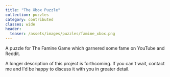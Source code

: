 ```yaml
---
title: "The Xbox Puzzle"
collection: puzzles
category: contributed
classes: wide
header: 
  teaser: /assets/images/puzzles/famine_xbox.png
---
```


A puzzle for The Famine Game which garnered some fame on YouTube and Reddit.

A longer description of this project is forthcoming. If you can't wait, contact me and I'd be happy to discuss it with you in greater detail.
